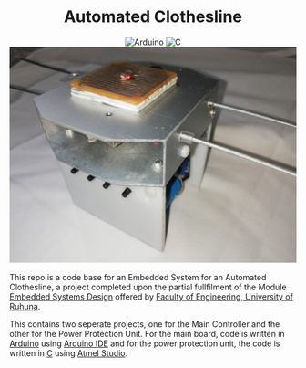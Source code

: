 <div align="center">

# Automated Clothesline

![Arduino](https://img.icons8.com/fluency/48/null/arduino.png)
![C](https://img.icons8.com/color/48/null/c-programming.png)
 ![imge](https://github.com/Nims98/Automated_clothesline/blob/main/Device.jpg?raw=true)

</div>
<p>

 This repo is a code base for an Embedded System for an Automated Clothesline, a project completed upon the partial fullfilment of the Module [Embedded Systems Design](http://lms.eng.ruh.ac.lk/course/view.php?id=774) offered by [Faculty of Engineering, University of Ruhuna](http://www.eng.ruh.ac.lk/).

</p>
<div>
<p>

This contains two seperate projects, one for the Main Controller and the other for the Power Protection Unit. For the main board, code is written in [Arduino](https://www.arduino.cc/reference/en/) using [Arduino IDE](https://docs.arduino.cc/software/ide-v1/tutorials/Windows) and for the power protection unit, the code is written in [C](https://www.python.org/) using [Atmel Studio](https://www.microchip.com/en-us/tools-resources/develop/microchip-studio).

</p>
</div>

<!-- include image -->
